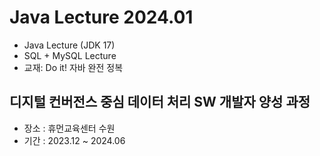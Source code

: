 # Java Lecture 2024.01
- Java Lecture (JDK 17)
- SQL + MySQL Lecture
- 교재: Do it! 자바 완전 정복

## 디지털 컨버전스 중심 데이터 처리 SW 개발자 양성 과정
- 장소 : 휴먼교육센터 수원
- 기간 : 2023.12 ~ 2024.06
